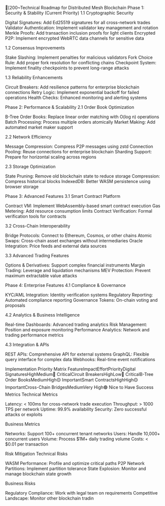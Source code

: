 [200~Technical Roadmap for Distributed Mesh Blockchain
Phase 1: Security & Stability (Current Priority)
1.1 Cryptographic Security

 Digital Signatures: Add Ed25519 signatures for all cross-network trades
 Validator Authentication: Implement validator key management and rotation
 Merkle Proofs: Add transaction inclusion proofs for light clients
 Encrypted P2P: Implement encrypted WebRTC data channels for sensitive data

1.2 Consensus Improvements

 Stake Slashing: Implement penalties for malicious validators
 Fork Choice Rule: Add proper fork resolution for conflicting chains
 Checkpoint System: Implement finality checkpoints to prevent long-range attacks

1.3 Reliability Enhancements

 Circuit Breakers: Add resilience patterns for enterprise blockchain connections
 Retry Logic: Implement exponential backoff for failed operations
 Health Checks: Enhanced monitoring and alerting systems

Phase 2: Performance & Scalability
2.1 Order Book Optimization

 B-Tree Order Books: Replace linear order matching with O(log n) operations
 Batch Processing: Process multiple orders atomically
 Market Making: Add automated market maker support

2.2 Network Efficiency

 Message Compression: Compress P2P messages using zstd
 Connection Pooling: Reuse connections for enterprise blockchain
 Sharding Support: Prepare for horizontal scaling across regions

2.3 Storage Optimization

 State Pruning: Remove old blockchain state to reduce storage
 Compression: Compress historical blocks
 IndexedDB: Better WASM persistence using browser storage

Phase 3: Advanced Features
3.1 Smart Contract Platform

 Contract VM: Implement WebAssembly-based smart contract execution
 Gas Metering: Add resource consumption limits
 Contract Verification: Formal verification tools for contracts

3.2 Cross-Chain Interoperability

 Bridge Protocols: Connect to Ethereum, Cosmos, or other chains
 Atomic Swaps: Cross-chain asset exchanges without intermediaries
 Oracle Integration: Price feeds and external data sources

3.3 Advanced Trading Features

 Options & Derivatives: Support complex financial instruments
 Margin Trading: Leverage and liquidation mechanisms
 MEV Protection: Prevent maximum extractable value attacks

Phase 4: Enterprise Features
4.1 Compliance & Governance

 KYC/AML Integration: Identity verification systems
 Regulatory Reporting: Automated compliance reporting
 Governance Tokens: On-chain voting and proposals

4.2 Analytics & Business Intelligence

 Real-time Dashboards: Advanced trading analytics
 Risk Management: Position and exposure monitoring
 Performance Analytics: Network and trading performance metrics

4.3 Integration & APIs

 REST APIs: Comprehensive API for external systems
 GraphQL: Flexible query interface for complex data
 Webhooks: Real-time event notifications

Implementation Priority Matrix
FeatureImpactEffortPriorityDigital SignaturesHighMedium🔴 CriticalCircuit BreakersHighLow🔴 CriticalB-Tree Order BooksMediumHigh🟡 ImportantSmart ContractsHighHigh🟡 ImportantCross-Chain BridgesMediumVery High🟢 Nice to Have
Success Metrics
Technical Metrics

Latency: < 100ms for cross-network trade execution
Throughput: > 1000 TPS per network
Uptime: 99.9% availability
Security: Zero successful attacks or exploits

Business Metrics

Networks: Support 100+ concurrent tenant networks
Users: Handle 10,000+ concurrent users
Volume: Process $1M+ daily trading volume
Costs: < $0.01 per transaction

Risk Mitigation
Technical Risks

WASM Performance: Profile and optimize critical paths
P2P Network Partitions: Implement partition tolerance
State Explosion: Monitor and manage blockchain state growth

Business Risks

Regulatory Compliance: Work with legal team on requirements
Competitive Landscape: Monitor other blockchain tradin
